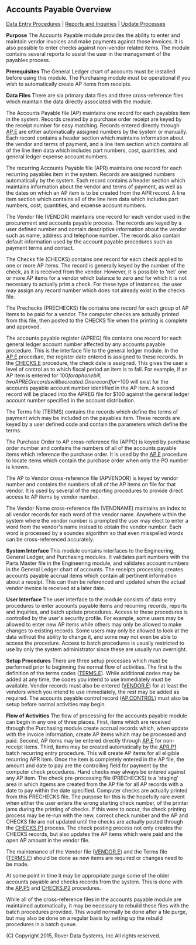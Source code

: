 ## Accounts Payable Overview
<PageHeader />

[Data Entry Procedures](../assets/AP-ENTRY/README.md) | [Reports and Inquiries](../assets/AP-REPORT/README.md)
| [Update Processes](../assets/AP-PROCESS/README.md)

**Purpose**
The Accounts Payable module provides the ability to enter and maintain vendor
invoices and make payments against those invoices. It is also possible to
enter checks against non-vendor related items. The module contains several
reports to assist the user in the management of the payables process.

**Prerequisites**
The General Ledger chart of accounts must be installed before using this
module. The Purchasing module must be operational if you wish to automatically
create AP items from receipts.

**Data Files**
There are six primary data files and three cross-reference files which
maintain the data directly associated with the module.

The Accounts Payable file (AP) maintains one record for each payables item in
the system. Records created by a purchase order receipt are keyed by the
receipt number for easy matching. Records entered directly through
[AP.E](../assets/AP-E/README.md) are either automatically assigned numbers by the system or
manually. Each record contains a header section which maintains information
about the vendor and terms of payment, and a line item section which contains
all of the line item data which includes part numbers, cost, quantities, and
general ledger expense account numbers.

The recurring Accounts Payable file (APR) maintains one record for each
recurring payables item in the system. Records are assigned numbers
automatically by the system. Each record contains a header section which
maintains information about the vendor and terms of payment, as well as the
dates on which an AP item is to be created from the APR record. A line item
section which contains all of the line item data which includes part numbers,
cost, quantities, and expense account numbers.

The Vendor file (VENDOR) maintains one record for each vendor used in the
procurement and accounts payable process. The records are keyed by a user
defined number and contain descriptive information about the vendor such as
name, address and telephone number. The records also contain default
information used by the account payable procedures such as payment terms and
contact.

The Checks file (CHECKS) contains one record for each check applied to one or
more AP items. The record is generally keyed by the number of the check, as it
is received from the vendor. However, it is possible to 'net' one or more AP
items for a vendor which balance to zero and for which it is not necessary to
actually print a check. For these type of instances, the user may assign any
record number which does not already exist in the checks file.

The Prechecks (PRECHECKS) file contains one record for each group of AP items
to be paid for a vendor. The computer checks are actually printed from this
file, then posted to the CHECKS file when the printing is complete and
approved.

The accounts payable register (APREG) file contains one record for each
general ledger account number affected by any accounts payable procedure. This
is the interface file to the general ledger module. In the [AP.E](../assets/AP-E/README.md)
procedure, the register date entered is assigned to these records. In the
[CHECKS.E](../assets/CHECKS-E/README.md) procedure, the check date is assigned. This gives the
user a level of control as to which fiscal period an item is to fall. For
example, if an AP item is entered for $100 for a phone bill, two APREG records
will be created. One record for -$100 will exist for the accounts payable
account number identified in the AP item. A second record will be placed into
the APREG file for $100 against the general ledger account number specified in
the account distribution.

The Terms file (TERMS) contains the records which define the terms of payment
wich may be included on the payables item. These records are keyed by a user
defined code and contain the parameters which define the terms.

The Purchase Order to AP cross-reference file (APPO) is keyed by purchase
order number and contains the numbers of all of the accounts payable items
which reference the purchase order. It is used by the [AP.E](../assets/AP-E/README.md)
procedure to locate items which contain the purchase order when only the PO
number is known.

The AP to Vendor cross-reference file (APVENDOR) is keyed by vendor number and
contains the numbers of all of the AP items on file for that vendor. It is
used by several of the reporting procedures to provide direct access to AP
items by vendor number.

The Vendor Name cross-reference file (VENDNAME) maintains an index to all
vendor records for each word of the vendor name. Anywhere within the system
where the vendor number is prompted the user may elect to enter a word from
the vendor's name instead to obtain the vendor number. Each word is processed
by a soundex algorithm so that even misspelled words can be cross-referenced
accurately.

**System Interface**
This module contains interfaces to the Engineering, General Ledger, and
Purchasing modules. It validates part numbers with the Parts Master file in
the Engineering module, and validates account numbers in the General Ledger
chart of accounts. The receipts processing creates accounts payable accrual
items which contain all pertinent information about a receipt. This can then
be referenced and updated when the actual vendor invoice is received at a
later date.

**User Interface**
The user interface to the module consists of data entry procedures to enter
accounts payable items and recurring records, reports and inquiries, and batch
update procedures. Access to these procedures is controlled by the user's
security profile. For example, some users may be allowed to enter new AP items
while others may only be allowed to make changes to existing records. Some
users may only be allowed to look at the data without the ability to change
it, and some may not even be able to access the procedure. Access to batch
procedures is usually restricted to use by only the system administrator since
these are usually run overnight.

**Setup Procedures**
There are three setup processes which must be performed prior to beginning the
normal flow of activities. The first is the definition of the terms codes
([TERMS.E](../assets/TERMS-E/README.md)). While additional codes may be added at any time, the
codes you intend to use immediately must be available. Vendor records must
also be entered ([VENDOR.E](../assets/VENDOR-E/README.md)) for at least the vendors which you
intend to use immediately, the rest may be added as required. The accounts
payable control record ([AP.CONTROL](../assets/AP-CONTROL/README.md)) must also be setup
before normal activities may begin.

**Flow of Activities**
The flow of processing for the accounts payable module can begin in any one of
three places. First, items which are received through the Purchasing module
create accrual records which, when update with the invoice information, create
AP items which may be processed and paid. Second, AP items may be entered
directly through [AP.E](../assets/AP-E/README.md) for non-receipt items. Third, items may be
created automatically by the [APR.P1](../assets/APR-P1/README.md) batch recurring entry
procedure. This will create AP items for all eligible recurring APR item. Once
the item is completely entered in the AP file, the amount and date to pay are
the controlling field for payment by the computer check procedures. Hand
checks may always be entered against any AP item. The check pre-processing
file (PRECHECKS) is a 'staging' area in which itgems are created from the AP
file for all AP records with a date to pay within the date specified. Computer
checks are actually printed from this PRECHECKS file. The purpose for this is
the hopefully rare event when either the user enters the wrong starting check
number, of the printer jams during the printing of checks. If this were to
occur, the check printing process may be re-run with the new, correct check
number and the AP and CHECKS file are not updated until the checks are
actually posted through the [CHECKS.P1](../assets/CHECKS-P1/README.md) process. The check
posting process not only creates the CHECKS records, but also updates the AP
items which were paid and the open AP amount in the vendor file.

The maintenance of the Vendor file ([VENDOR.E](../assets/VENDOR-E/README.md)) and the Terms
file ([TERMS.E](../assets/TERMS-E/README.md)) should be done as new items are required or
changes need to be made.

At some point in time it may be appropriate purge some of the older accounts
payable and checks records from the system. This is done with the
[AP.P5](../assets/AP-P5/README.md) and [CHECKS.P2](../assets/CHECKS-P2/README.md) procedures.

While all of the cross-reference files in the accounts payable module are
maintained automatically, it may be necessary to rebuild these files with the
batch procedures provided. This would normally be done after a file purge, but
may also be done on a regular basis by setting up the rebuild procedures in a
batch queue.

(C) Copyright 2015, Rover Data Systems, Inc.All rights reserved.<br>
<badge text= "Version 8.10.57 " vertical="middle" />

<PageFooter />
